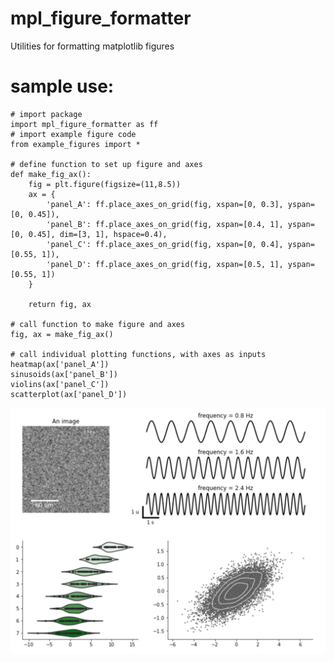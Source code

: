 # mpl_figure_formatter
Utilities for formatting matplotlib figures

# sample use:

    # import package
    import mpl_figure_formatter as ff
    # import example figure code
    from example_figures import *

    # define function to set up figure and axes
    def make_fig_ax():
        fig = plt.figure(figsize=(11,8.5))
        ax = {
            'panel_A': ff.place_axes_on_grid(fig, xspan=[0, 0.3], yspan=[0, 0.45]),
            'panel_B': ff.place_axes_on_grid(fig, xspan=[0.4, 1], yspan=[0, 0.45], dim=[3, 1], hspace=0.4),
            'panel_C': ff.place_axes_on_grid(fig, xspan=[0, 0.4], yspan=[0.55, 1]),
            'panel_D': ff.place_axes_on_grid(fig, xspan=[0.5, 1], yspan=[0.55, 1])
        }
        
        return fig, ax

    # call function to make figure and axes
    fig, ax = make_fig_ax()

    # call individual plotting functions, with axes as inputs
    heatmap(ax['panel_A'])
    sinusoids(ax['panel_B'])
    violins(ax['panel_C'])
    scatterplot(ax['panel_D'])

![Alt text](examples/sample_figure.png?raw=true "Sample Figure")